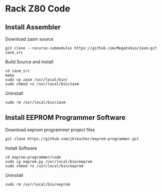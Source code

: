 # Rack Z80 Code

## Install Assembler

Download zasm source
```
git clone --recurse-submodules https://github.com/Megatokio/zasm.git zasm_src
```

Build Source and install
```
cd zasm_src
make
sudo cp zasm /usr/local/bin/
sudo chmod +x /usr/local/bin/zasm
```

Uninstall
```
sudo rm /usr/local/bin/zasm
```


## Install EEPROM Programmer Software

Download eeprom programmer project files
```
git clone https://github.com/jkreucher/eeprom-programmer.git
```

Install Software
```
cd eeprom-programmer/code
sudo cp eeprom.py /usr/local/bin/eeprom
sudo chmod +x /usr/local/bin/eeprom
```

Uninstall
```
sudo rm /usr/local/bin/eeprom
```